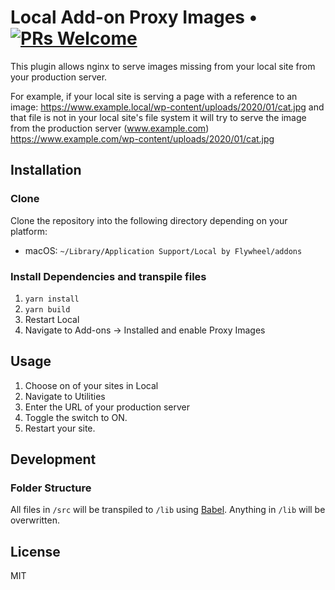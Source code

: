 # Local Add-on Proxy Images • [![PRs Welcome](https://img.shields.io/badge/PRs-welcome-brightgreen.svg)](https://github.com/colinduwe/local-addon-proxypass/pulls/)

This plugin allows nginx to serve images missing from your local site from your production server. 

For example, if your local site is serving a page with a reference to an image:
https://www.example.local/wp-content/uploads/2020/01/cat.jpg
and that file is not in your local site's file system it will try to serve the image from the production server (www.example.com)
https://www.example.com/wp-content/uploads/2020/01/cat.jpg

## Installation

### Clone

Clone the repository into the following directory depending on your platform:

- macOS: `~/Library/Application Support/Local by Flywheel/addons`

### Install Dependencies and transpile files
1. `yarn install`
2. `yarn build`
3. Restart Local
4. Navigate to Add-ons -> Installed and enable Proxy Images

## Usage

1. Choose on of your sites in Local
2. Navigate to Utilities
3. Enter the URL of your production server
4. Toggle the switch to ON.
5. Restart your site.

## Development

### Folder Structure
All files in `/src` will be transpiled to `/lib` using [Babel](https://github.com/babel/babel/). Anything in `/lib` will be overwritten.


## License

MIT

